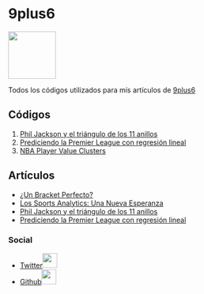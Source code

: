 # 9plus6   
<img src="https://secureservercdn.net/198.71.233.51/3nw.43d.myftpupload.com/wp-content/uploads/2020/04/Logo-negro-P%C3%A1gina.png" width="96px">   

Todos los códigos utilizados para mís artículos de [9plus6](https://9plus6.com/ "9plus6 Sitio Oficial")   
## Códigos   
1.  [Phil Jackson y el triángulo de los 11 anillos](https://github.com/pablolopez2733/9plus6/tree/master/TriangleOffense)
2.  [Prediciendo la Premier League con regresión lineal](https://github.com/pablolopez2733/Predicting-Premier-League.git)
3. [NBA Player Value Clusters](https://github.com/pablolopez2733/9plus6/blob/master/ValueClusters/ValueClusters.ipynb)   
## Artículos
* [¿Un Bracket Perfecto?](https://9plus6.com/un-bracket-perfecto-2/)
* [Los Sports Analytics: Una Nueva Esperanza](https://9plus6.com/los-sports-analytics-una-nueva-esperanza/)
* [Phil Jackson y el triángulo de los 11 anillos](https://9plus6.com/phil-jackson-y-el-triangulo-de-los-11-anillos/)
* [Prediciendo la Premier League con regresión lineal]()

### Social
* [Twitter](https://twitter.com/pablocuyisimo)<img src="https://www.wan-ifra.org/sites/default/files/imagecache/field_media_image_image_body/field_media_image_file/Twitter_logo_blue.png" width="30px"> 
* [Github](https://github.com/pablolopez2733)<img src="https://github.githubassets.com/images/modules/logos_page/GitHub-Mark.png" width="30px"> 
